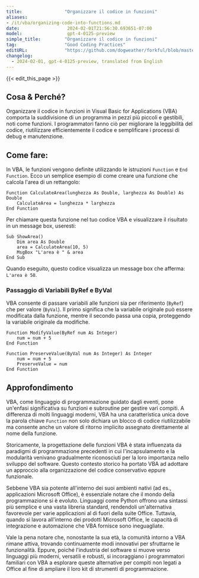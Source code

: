 ```yaml
---
title:                "Organizzare il codice in funzioni"
aliases:
- /it/vba/organizing-code-into-functions.md
date:                  2024-02-01T21:56:30.693651-07:00
model:                 gpt-4-0125-preview
simple_title:         "Organizzare il codice in funzioni"
tag:                  "Good Coding Practices"
editURL:              "https://github.com/dogweather/forkful/blob/master/content/it/vba/organizing-code-into-functions.md"
changelog:
  - 2024-02-01, gpt-4-0125-preview, translated from English
---
```


{{< edit_this_page >}}

## Cosa & Perché?

Organizzare il codice in funzioni in Visual Basic for Applications (VBA) comporta la suddivisione di un programma in pezzi più piccoli e gestibili, noti come funzioni. I programmatori fanno ciò per migliorare la leggibilità del codice, riutilizzare efficientemente il codice e semplificare i processi di debug e manutenzione.

## Come fare:

In VBA, le funzioni vengono definite utilizzando le istruzioni `Function` e `End Function`. Ecco un semplice esempio di come creare una funzione che calcola l'area di un rettangolo:

```basic
Function CalculateArea(lunghezza As Double, larghezza As Double) As Double
    CalculateArea = lunghezza * larghezza
End Function
```

Per chiamare questa funzione nel tuo codice VBA e visualizzare il risultato in un message box, useresti:

```basic
Sub ShowArea()
    Dim area As Double
    area = CalculateArea(10, 5)
    MsgBox "L'area è " & area
End Sub
```

Quando eseguito, questo codice visualizza un message box che afferma: `L'area è 50`.

### Passaggio di Variabili ByRef e ByVal

VBA consente di passare variabili alle funzioni sia per riferimento (`ByRef`) che per valore (`ByVal`). Il primo significa che la variabile originale può essere modificata dalla funzione, mentre il secondo passa una copia, proteggendo la variabile originale da modifiche.

```basic
Function ModifyValue(ByRef num As Integer)
    num = num + 5
End Function

Function PreserveValue(ByVal num As Integer) As Integer
    num = num + 5
    PreserveValue = num
End Function
```

## Approfondimento

VBA, come linguaggio di programmazione guidato dagli eventi, pone un'enfasi significativa su funzioni e subroutine per gestire vari compiti. A differenza di molti linguaggi moderni, VBA ha una caratteristica unica dove la parola chiave `Function` non solo dichiara un blocco di codice riutilizzabile ma consente anche un valore di ritorno implicito assegnato direttamente al nome della funzione.

Storicamente, la progettazione delle funzioni VBA è stata influenzata da paradigmi di programmazione precedenti in cui l'incapsulamento e la modularità venivano gradualmente riconosciuti per la loro importanza nello sviluppo del software. Questo contesto storico ha portato VBA ad adottare un approccio alla organizzazione del codice conservativo eppure funzionale.

Sebbene VBA sia potente all'interno dei suoi ambienti nativi (ad es., applicazioni Microsoft Office), è essenziale notare che il mondo della programmazione si è evoluto. Linguaggi come Python offrono una sintassi più semplice e una vasta libreria standard, rendendoli un'alternativa favorevole per varie applicazioni al di fuori della suite Office. Tuttavia, quando si lavora all'interno dei prodotti Microsoft Office, le capacità di integrazione e automazione che VBA fornisce sono ineguagliate.

Vale la pena notare che, nonostante la sua età, la comunità intorno a VBA rimane attiva, trovando continuamente modi innovativi per sfruttarne le funzionalità. Eppure, poiché l'industria del software si muove verso linguaggi più moderni, versatili e robusti, si incoraggiano i programmatori familiari con VBA a esplorare queste alternative per compiti non legati a Office al fine di ampliare il loro kit di strumenti di programmazione.
